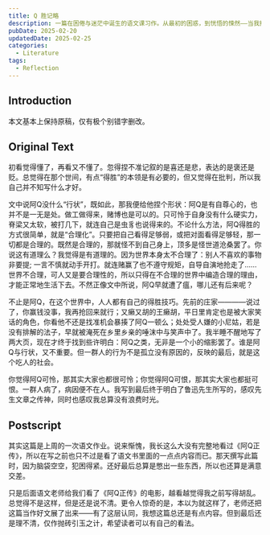```yaml
---
title: Q 胜记略
description: 一篇在困倦与迷茫中诞生的语文课习作。从最初的困惑，到恍悟的悚然——当我捧着被展览的作文本时，连我自己也分不清，这份被肯定的喜悦里……是否也掺杂着阿Q式的自我安慰呢？
pubDate: 2025-02-20
updatedDate: 2025-02-25
categories:
  - Literature
tags:
  - Reflection
---
```


## Introduction

本文基本上保持原稿，仅有极个别错字删改。

## Original Text

初看觉得懂了，再看又不懂了。忽得捏不准记叙的是喜还是悲，表达的是褒还是贬。总觉得在那个世间，有点“得胜”的本领是有必要的，但又觉得在批判，所以我自己并不知写什么才好。

文中说阿Q没什么“行状”，既如此，那我便给他捏个形状：阿Q是有自尊心的，也并不是一无是处。做工做得来，赌博也是可以的。只可怜于自身没有什么硬实力，脊梁又太软，被打几下，就连自己是虫豸也说得来的。不论什么方法，阿Q得胜的方式很简单，就是“合理化”。只要把自己看得足够弱，或把对面看得足够轻，那一切都是合理的。既然是合理的，那就怪不到自己身上，顶多是怪世道沧桑罢了。你说这有道理么？我觉得是有道理的。因为世界本身太不合理了：别人不喜欢的事物非要提; 一言不慎就动手开打。就连赌赢了也不遵守规矩，自导自演地抢走了……世界不合理，可人又是要合理性的，所以只得在不合理的世界中编造合理的理由，才能正常地生活下去。不然正像文中所说，阿Q早就遭了瘟，哪儿还有后来呢？

不止是阿Q，在这个世界中，人人都有自己的得胜技巧。先前的庄家————说过了，你赢钱没事，我再抢回来就行；又癞又胡的王癞胡，平日里肯定也是被大家笑话的角色，你看他不还是找准机会暴揍了阿Q一顿么；处处受人嫌的小尼姑，若是没有排解的法子，早就被淹死在乡里乡亲的唾沫中与笑声中了。我半睡不醒地写了两大页，现在才终于找到些许明白：阿Q之类，无非是一个小的缩影罢了。谁是阿Q与行状，又不重要。但一群人的行为不是孤立没有原因的，反映的最后，就是这个吃人的社会。

你觉得阿Q可怜，那其实大家也都很可怜；你觉得阿Q可恨，那其实大家也都挺可恨。一群人病了，病因便不在人。我写到最后终于明白了鲁迅先生所写的，感叹先生文章之传神，同时也感叹我总算没有浪费时光。

## Postscript

其实这篇是上周的一次语文作业。说来惭愧，我长这么大没有完整地看过《阿Q正传》，所以在写之前也只不过是看了语文书里面的一点点内容而已。那天撰写此篇时，因为脑袋空空，犯困得紧。还好最后总算是憋出一些东西，所以也还算是满意交差。

只是后面语文老师给我们看了《阿Q正传》的电影，越看越觉得我之前写得胡乱。总觉得不是这样，但是还是说不清。更令人惊奇的是，本以为就这样了，老师还把这篇当作好文展了出来——有了这层认同，我想这篇总还是有点内容。但到最后还是理不清，仅作抛砖引玉之计，希望读者可以有自己的看法。
